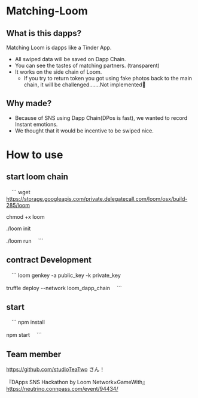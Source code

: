 # Matching-Loom

## What is this dapps?
Matching Loom is dapps like a Tinder App.

- All swiped data will be saved on Dapp Chain.
- You can see the tastes of matching partners. (transparent)
- It works on the side chain of Loom.
  - If you try to return token you got using fake photos back to the main chain, it will be challenged…….Not implemented🙇

## Why made?
- Because of SNS using Dapp Chain(DPos is fast), we wanted to record Instant emotions.
- We thought that it would be incentive to be swiped nice.

# How to use

## start loom chain
　```
wget https://storage.googleapis.com/private.delegatecall.com/loom/osx/build-285/loom

chmod +x loom

./loom init

./loom run
　```

## contract Development
　```
loom genkey -a public_key -k private_key

truffle deploy --network loom_dapp_chain
　```

## start
　```
npm install

npm start
　```

## Team member
https://github.com/studioTeaTwo さん！

『DApps SNS Hackathon by Loom Network×GameWith』
https://neutrino.connpass.com/event/94434/
